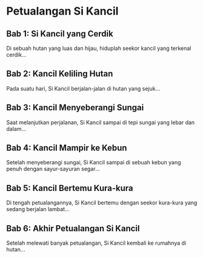 # Petualangan Si Kancil

## Bab 1: Si Kancil yang Cerdik
Di sebuah hutan yang luas dan hijau, hiduplah seekor kancil yang terkenal cerdik...

## Bab 2: Kancil Keliling Hutan
Pada suatu hari, Si Kancil berjalan-jalan di hutan yang sejuk...

## Bab 3: Kancil Menyeberangi Sungai
Saat melanjutkan perjalanan, Si Kancil sampai di tepi sungai yang lebar dan dalam...

## Bab 4: Kancil Mampir ke Kebun
Setelah menyeberangi sungai, Si Kancil sampai di sebuah kebun yang penuh dengan sayur-sayuran segar...

## Bab 5: Kancil Bertemu Kura-kura
Di tengah petualangannya, Si Kancil bertemu dengan seekor kura-kura yang sedang berjalan lambat...

## Bab 6: Akhir Petualangan Si Kancil
Setelah melewati banyak petualangan, Si Kancil kembali ke rumahnya di hutan...
